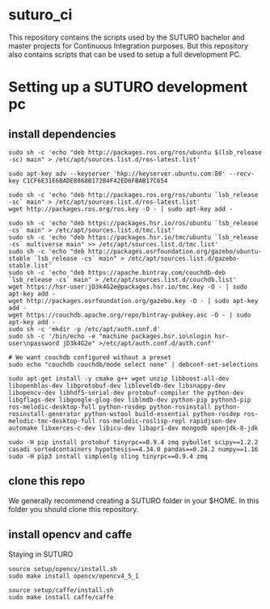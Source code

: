 # suturo_ci

This repository contains the scripts used by the SUTURO bachelor and master projects for Continuous Integration purposes. But this repository also contains scripts that can be used to setup a full development PC.


# Setting up a SUTURO development pc
## install dependencies
    sudo sh -c 'echo "deb http://packages.ros.org/ros/ubuntu $(lsb_release -sc) main" > /etc/apt/sources.list.d/ros-latest.list'

    sudo apt-key adv --keyserver 'hkp://keyserver.ubuntu.com:80' --recv-key C1CF6E31E6BADE8868B172B4F42ED6FBAB17C654

    sudo sh -c 'echo "deb http://packages.ros.org/ros/ubuntu `lsb_release -sc` main" > /etc/apt/sources.list.d/ros-latest.list'
    wget http://packages.ros.org/ros.key -O - | sudo apt-key add -

    sudo sh -c 'echo "deb https://packages.hsr.io/ros/ubuntu `lsb_release -cs` main" > /etc/apt/sources.list.d/tmc.list'
    sudo sh -c 'echo "deb https://packages.hsr.io/tmc/ubuntu `lsb_release -cs` multiverse main" >> /etc/apt/sources.list.d/tmc.list'
    sudo sh -c 'echo "deb http://packages.osrfoundation.org/gazebo/ubuntu-stable `lsb_release -cs` main" > /etc/apt/sources.list.d/gazebo-stable.list'
    sudo sh -c 'echo "deb https://apache.bintray.com/couchdb-deb `lsb_release -cs` main" > /etc/apt/sources.list.d/couchdb.list'
    wget https://hsr-user:jD3k4G2e@packages.hsr.io/tmc.key -O - | sudo apt-key add -
    wget http://packages.osrfoundation.org/gazebo.key -O - | sudo apt-key add -
    wget https://couchdb.apache.org/repo/bintray-pubkey.asc -O - | sudo apt-key add -
    sudo sh -c 'mkdir -p /etc/apt/auth.conf.d'
    sudo sh -c '/bin/echo -e "machine packages.hsr.io\nlogin hsr-user\npassword jD3k4G2e" >/etc/apt/auth.conf.d/auth.conf'

    # We want couchdb configured without a preset
    sudo echo "couchdb couchdb/mode select none" | debconf-set-selections

    sudo apt-get install -y cmake g++ wget unzip libboost-all-dev libopenblas-dev libprotobuf-dev libleveldb-dev libsnappy-dev libopencv-dev libhdf5-serial-dev protobuf-compiler the python-dev libgflags-dev libgoogle-glog-dev liblmdb-dev python-pip python3-pip ros-melodic-desktop-full python-rosdep python-rosinstall python-rosinstall-generator python-wstool build-essential python-rosdep ros-melodic-tmc-desktop-full ros-melodic-roslisp-repl rapidjson-dev automake libxerces-c-dev libicu-dev libapr1-dev mongodb openjdk-8-jdk

    sudo -H pip install protobuf tinyrpc==0.9.4 zmq pybullet scipy==1.2.2 casadi sortedcontainers hypothesis==4.34.0 pandas==0.24.2 numpy==1.16
    sudo -H pip3 install simplenlg sling tinyrpc==0.9.4 zmq

## clone this repo
We generally recommend creating a SUTURO folder in your $HOME. In this folder you should clone this repository.

## install opencv and caffe
Staying in SUTURO

    source setup/opencv/install.sh
    sudo make install opencv/opencv4_5_1

    source setup/caffe/install.sh
    sudo make install caffe/caffe
